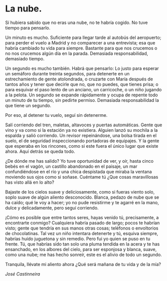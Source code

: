 # La nube.

Sí hubiera sabido que no eras una nube,  no te habría cogido. No tuve tiempo para pensarlo. 

Un minuto es mucho. Suficiente para llegar tarde al autobús del aeropuerto; para perder el vuelo a Madrid y no comparecer a una entrevista; esa que habría cambiado tu vida para siempre. Bastante para que nos crucemos o no nos crucemos algún día en la parada. Demasiada responsabilidad, demasiado tiempo.

Un segundo es mucho también. Habrá que pensarlo: Lo justo para esperar un semáforo durante treinta segundos, para detenerte en un estrechamiento de gente atolondrada, o cruzarte con María después de tantos años y tener que decirle que no, que no puedes, que tienes prisa; o para esquivar el paso lento de un anciano, un carricoche, o un niño jugando a la pelota. Un segundo se expande rápidamente y ocupa de repente todo un minuto de tu tiempo, sin pedirte permiso. Demasiada responsabilidad la que tiene un segundo.

Por eso, al detener tu vuelo, seguí sin detenerme.

Salí corriendo del tren, maletas, altavoces y puertas automáticas. Gente que vino y va como si la estación ya no existiera. Alguien lanzó su mochila a la espalda y salió corriendo. Un revisor repeinándose, una bolsa tirada en el suelo, el de seguridad inspeccionando portadoras de equipajes. Y la gente que esperaba en los rincones, como si este fuera el único lugar que existe ahora. Aquí detrás se queda todo. 

¿De dónde me has salido? Yo tuve oportunidad de ver, y oír, hasta cinco bebés en el vagón, un castillo abandonado en el paisaje, un mar confundiéndose en el río y una chica despistada que miraba la ventana moviendo sus ojos como si soñase. Cuéntame tú ¿Que cosas maravillosas has visto allá en lo alto?

Bajaste de los cielos suave y deliciosamente, como si fueras viento solo, soplo suave de algún aliento desconocido. Blanca, pedazo de nube que se ha caído; qué le voy a hacer; yo no pude resistirme y te agarré en la mano, dulce y delicadamente, pero seguí corriendo.

¡Cómo es posible que entre tantos seres, hayas venido tú, precisamente, a encontrarte conmigo? Cualquiera habría pasado de largo; pocos te habrían visto; gente que tendría en sus manos otras cosas; teléfonos o envoltorios de chocolatinas. Tal vez un niño intentara detenerte y tú, esquiva siempre, habrías huído juguetona y sin remedio. Pero fui yo quien se puso en tu frente. Tú, que habrías sido tan solo una pluma tendida en la acera y te has ensanchado, en los albores del cielo,  para ser esponjosa y blanca, suave, como una nube; me has hecho sonreír, este es el alivio de todo un segundo.

Tranquila,  llévate mi aliento ahora ¿Qué será mañana de tu vida y de la mía?

*José Castinneira*
